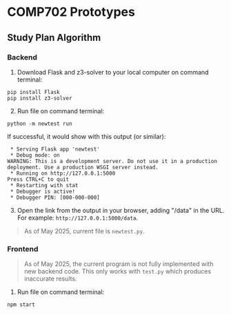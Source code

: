 # COMP702 Prototypes
## Study Plan Algorithm
### Backend
1. Download Flask and z3-solver to your local computer on command terminal: 
```
pip install Flask
pip install z3-solver
```
2. Run file on command terminal:
```
python -m newtest run
```
If successful, it would show with this output (or similar):
```
 * Serving Flask app 'newtest'
 * Debug mode: on
WARNING: This is a development server. Do not use it in a production deployment. Use a production WSGI server instead.
 * Running on http://127.0.0.1:5000
Press CTRL+C to quit
 * Restarting with stat
 * Debugger is active!
 * Debugger PIN: [000-000-000]
```
3. Open the link from the output in your browser, adding "/data" in the URL. For example: `http://127.0.0.1:5000/data`.
> As of May 2025, current file is `newtest.py`.
### Frontend
> As of May 2025, the current program is not fully implemented with new backend code. This only works with `test.py` which produces inaccurate results.
1. Run file on command terminal:
```
npm start
```
